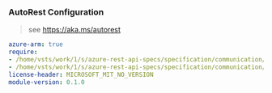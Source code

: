 ### AutoRest Configuration

> see https://aka.ms/autorest

``` yaml
azure-arm: true
require:
- /home/vsts/work/1/s/azure-rest-api-specs/specification/communication/resource-manager/readme.md
- /home/vsts/work/1/s/azure-rest-api-specs/specification/communication/resource-manager/readme.go.md
license-header: MICROSOFT_MIT_NO_VERSION
module-version: 0.1.0

```